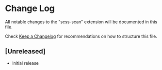 # Change Log
All notable changes to the "scss-scan" extension will be documented in this file.

Check [Keep a Changelog](http://keepachangelog.com/) for recommendations on how to structure this file.

## [Unreleased]
- Initial release